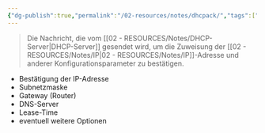 ```yaml
---
{"dg-publish":true,"permalink":"/02-resources/notes/dhcpack/","tags":["informatik/netzwerk/protokoll"],"noteIcon":"","updated":"2025-09-10T16:35:11.469+02:00"}
---
```


>Die Nachricht, die vom [[02 - RESOURCES/Notes/DHCP-Server\|DHCP-Server]] gesendet wird, um die Zuweisung der [[02 - RESOURCES/Notes/IP\|02 - RESOURCES/Notes/IP]]-Adresse und anderer Konfigurationsparameter zu bestätigen.

- Bestätigung der IP-Adresse
- Subnetzmaske
- Gateway (Router)
- DNS-Server
- Lease-Time
- eventuell weitere Optionen